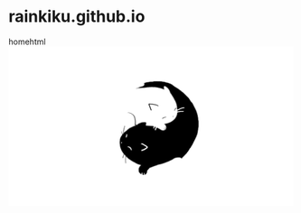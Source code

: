 # rainkiku.github.io
homehtml
![image](https://github.com/Rainkiku/rainkiku.github.io/blob/master/image/home_01.png)
